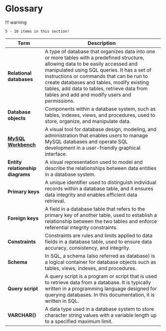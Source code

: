 # Glossary

!!! warning

    5 - 10 items in this section!

| **Term**                      | **Description** |
| ----------------------------- | --------------------------- |
| **Relational databases** | A type of database that organizes data into one or more tables with a predefined structure, allowing data to be easily accessed and manipulated using SQL queries. It has a set of instructions or commands that can be run to create databases and tables, modify existing tables, add data to tables, retrieve data from tables and add and modify users and permissions. |
| **Database objects**     | Components within a database system, such as tables, indexes, views, and procedures, used to store, organize, and manipulate data. |
| [**MySQL Workbench**](https://www.mysql.com/products/workbench/) | A visual tool for database design, modeling, and administration that enables users to manage MySQL databases and operate SQL development in a user-friendly graphical interface. |
| **Entity relationship diagrams** | A visual representation used to model and describe the relationships between data entities in a database system. |
| **Primary keys** | A unique identifier used to distinguish individual records within a database table, and it ensures data integrity and enables efficient data retrieval. |
| **Foreign keys** | A field in a database table that refers to the primary key of another table, used to establish a relationship between the two tables and enforce referential integrity constraints. |
| **Constraints** | Constraints are rules and limits applied to data fields in a database table, used to ensure data accuracy, consistency, and integrity. |
| **Schema**               | In SQL, a schema (also referred as database) is a logical container for database objects such as tables, views, indexes, and procedures. |
| **Query script**         | A query script is a program or script that is used to retrieve data from a database. It is typically written in a programming language designed for querying databases. In this documentation, it is written in SQL. |
| **VARCHAR()** | A data type used in a database system to store character string values with a variable length up to a specified maximum limit. |
